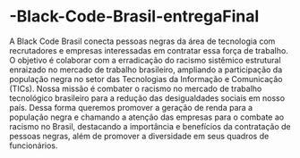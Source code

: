 # -Black-Code-Brasil-entregaFinal
A Black Code Brasil conecta pessoas negras da área de tecnologia com recrutadores e empresas interessadas em contratar essa força de trabalho. O objetivo é colaborar com a erradicação do racismo sistêmico estrutural enraizado no mercado de trabalho brasileiro, ampliando a participação da população negra no setor das Tecnologias da Informação e Comunicação (TICs).   Nossa missão é combater o racismo no mercado de trabalho tecnológico brasileiro para a redução das desigualdades sociais em nosso país. Dessa forma queremos promover a geração de renda para a população negra e chamando a atenção das empresas para o combate ao racismo no Brasil, destacando a importância e benefícios da contratação de pessoas negras, além de promover a diversidade em seus quadros de funcionários.
